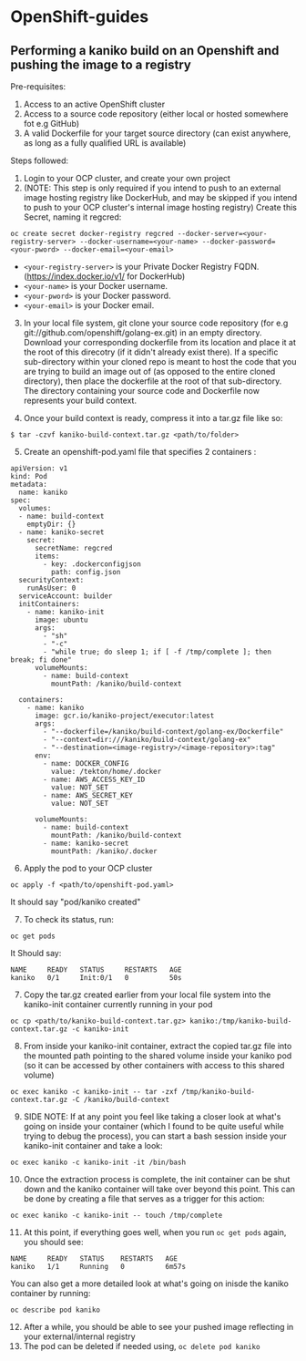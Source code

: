 # OpenShift-guides
## Performing a kaniko build on an Openshift and pushing the image to a registry

Pre-requisites:
1. Access to an active OpenShift cluster
2. Access to a source code repository (either local or hosted somewhere fot e.g GitHub)
3. A valid Dockerfile for your target source directory (can exist anywhere, as long as a fully qualified URL is available)

Steps followed:
1. Login to your OCP cluster, and create your own project
2. (NOTE: This step is only required if you intend to push to an external image hosting registry like DockerHub, and may be skipped if you intend to push to your OCP cluster's internal image hosting registry) Create this Secret, naming it regcred:
```shell
oc create secret docker-registry regcred --docker-server=<your-registry-server> --docker-username=<your-name> --docker-password=<your-pword> --docker-email=<your-email>
```
- `<your-registry-server>` is your Private Docker Registry FQDN. (https://index.docker.io/v1/ for DockerHub)
- `<your-name>` is your Docker username.
- `<your-pword>` is your Docker password.
- `<your-email>` is your Docker email.

3. In your local file system, git clone your source code repository (for e.g git://github.com/openshift/golang-ex.git) in an empty directory. Download your corresponding dockerfile from its location and place it at the root of this direcotry (if it didn't already exist there). If a specific sub-directory within your cloned repo is meant to host the code that you are trying to build an image out of (as opposed to the entire cloned directory), then place the dockerfile at the root of that sub-directory. The directory containing your source code and Dockerfile now represents your build context. 

4. Once your build context is ready, compress it into a tar.gz file like so:
```shell
$ tar -czvf kaniko-build-context.tar.gz <path/to/folder>
```
5. Create an openshift-pod.yaml file that specifies 2 containers :
```
apiVersion: v1
kind: Pod
metadata:
  name: kaniko
spec:
  volumes:
  - name: build-context
    emptyDir: {}
  - name: kaniko-secret
    secret:
      secretName: regcred
      items:
        - key: .dockerconfigjson
          path: config.json
  securityContext:
    runAsUser: 0 
  serviceAccount: builder
  initContainers:
    - name: kaniko-init
      image: ubuntu
      args:
        - "sh"
        - "-c"
        - "while true; do sleep 1; if [ -f /tmp/complete ]; then break; fi done"
      volumeMounts:
        - name: build-context
          mountPath: /kaniko/build-context
  
  containers:
    - name: kaniko
      image: gcr.io/kaniko-project/executor:latest
      args:
        - "--dockerfile=/kaniko/build-context/golang-ex/Dockerfile"
        - "--context=dir:///kaniko/build-context/golang-ex"
        - "--destination=<image-registry>/<image-repository>:tag"
      env:
        - name: DOCKER_CONFIG
          value: /tekton/home/.docker
        - name: AWS_ACCESS_KEY_ID
          value: NOT_SET
        - name: AWS_SECRET_KEY
          value: NOT_SET
   
      volumeMounts:
        - name: build-context
          mountPath: /kaniko/build-context
        - name: kaniko-secret
          mountPath: /kaniko/.docker
```

6. Apply the pod to your OCP cluster
```shell
oc apply -f <path/to/openshift-pod.yaml> 
```
It should say "pod/kaniko created"

7. To check its status, run:
```shell
oc get pods
```
It Should say:
```shell
NAME     READY   STATUS     RESTARTS   AGE
kaniko   0/1     Init:0/1   0          50s
```

7. Copy the tar.gz created earlier from your local file system into the kaniko-init container currently running in your pod
```shell
oc cp <path/to/kaniko-build-context.tar.gz> kaniko:/tmp/kaniko-build-context.tar.gz -c kaniko-init 
```

8. From inside your kaniko-init container, extract the copied tar.gz file into the mounted path pointing to the shared volume inside your kaniko pod (so it can be accessed by other containers with access to this shared volume)
```shell
oc exec kaniko -c kaniko-init -- tar -zxf /tmp/kaniko-build-context.tar.gz -C /kaniko/build-context
```
9. SIDE NOTE: If at any point you feel like taking a closer look at what's going on inside your container (which I found to be quite useful while trying to debug the process), you can start a bash session inside your kaniko-init container and take a look:
```shell
oc exec kaniko -c kaniko-init -it /bin/bash
```

10. Once the extraction process is complete, the init container can be shut down and the kaniko container will take over beyond this point. This can be done by creating a file that serves as a trigger for this action:
```shell
oc exec kaniko -c kaniko-init -- touch /tmp/complete
```

11. At this point, if everything goes well, when you run ```oc get pods``` again, you should see:
```shell
NAME     READY   STATUS    RESTARTS   AGE
kaniko   1/1     Running   0          6m57s
```
You can also get a more detailed look at what's going on inisde the kaniko container by running:
```shell
oc describe pod kaniko
```
12. After a while, you should be able to see your pushed image reflecting in your external/internal registry
13. The pod can be deleted if needed using, ```oc delete pod kaniko```
